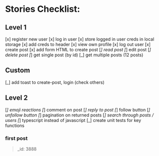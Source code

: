 # Stories Checklist:

## Level 1
[x] register new user
[x] log in user
[x] store logged in user creds in local storage
[x] add creds to header
[x] view own profile
[x] log out user
[x] create post
[x] add form HTML to create post
[_] read post
[_] edit post
[_] delete post
[_] get single post (by id)
[_] get multiple posts (12 posts)

## Custom
[_] add toast to create-post, login (check others)

## Level 2
[_] emoji reactions
[_] comment on post
[_] reply to post
[_] follow button
[_] unfollow button
[_] pagination on returned posts
[_] search through posts / users
[_] typescript instead of javascript
[_] create unit tests for key functions


### first post
>_id: 3888

